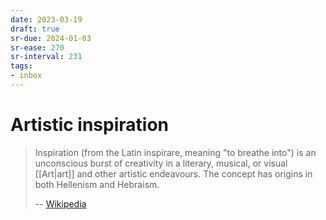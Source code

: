 ```yaml
---
date: 2023-03-19
draft: true
sr-due: 2024-01-03
sr-ease: 270
sr-interval: 231
tags:
- inbox
---
```


# Artistic inspiration

> Inspiration (from the Latin inspirare, meaning "to breathe into") is an
> unconscious burst of creativity in a literary, musical, or visual [[Art|art]]
> and other artistic endeavours. The concept has origins in both Hellenism and
> Hebraism.
>
> -- [Wikipedia](https://en.wikipedia.org/wiki/Artistic_inspiration)